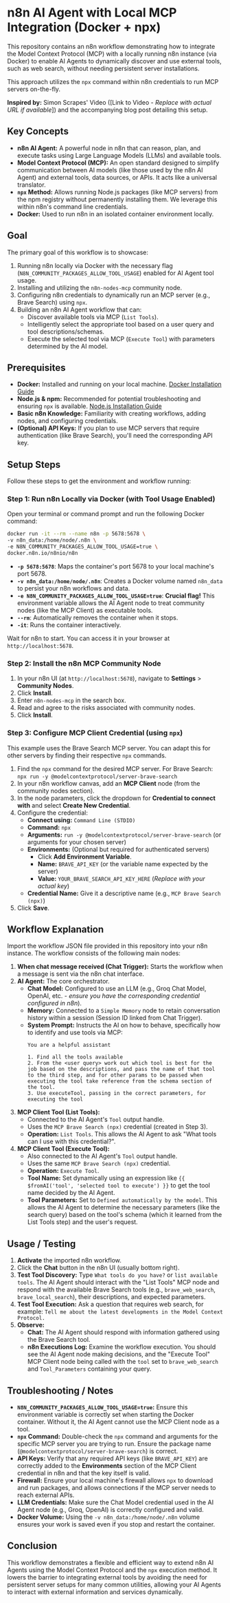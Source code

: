 # n8n AI Agent with Local MCP Integration (Docker + npx)

This repository contains an n8n workflow demonstrating how to integrate the Model Context Protocol (MCP) with a locally running n8n instance (via Docker) to enable AI Agents to dynamically discover and use external tools, such as web search, without needing persistent server installations.

This approach utilizes the `npx` command within n8n credentials to run MCP servers on-the-fly.

**Inspired by:** Simon Scrapes' Video ([Link to Video - *Replace with actual URL if available*]) and the accompanying blog post detailing this setup.

## Key Concepts

* **n8n AI Agent:** A powerful node in n8n that can reason, plan, and execute tasks using Large Language Models (LLMs) and available tools.
* **Model Context Protocol (MCP):** An open standard designed to simplify communication between AI models (like those used by the n8n AI Agent) and external tools, data sources, or APIs. It acts like a universal translator.
* **`npx` Method:** Allows running Node.js packages (like MCP servers) from the npm registry without permanently installing them. We leverage this within n8n's command line credentials.
* **Docker:** Used to run n8n in an isolated container environment locally.

## Goal

The primary goal of this workflow is to showcase:

1. Running n8n locally via Docker with the necessary flag (`N8N_COMMUNITY_PACKAGES_ALLOW_TOOL_USAGE`) enabled for AI Agent tool usage.
2. Installing and utilizing the `n8n-nodes-mcp` community node.
3. Configuring n8n credentials to dynamically run an MCP server (e.g., Brave Search) using `npx`.
4. Building an n8n AI Agent workflow that can:
   * Discover available tools via MCP (`List Tools`).
   * Intelligently select the appropriate tool based on a user query and tool descriptions/schemas.
   * Execute the selected tool via MCP (`Execute Tool`) with parameters determined by the AI model.

## Prerequisites

* **Docker:** Installed and running on your local machine. [Docker Installation Guide](https://docs.docker.com/get-docker/)
* **Node.js & npm:** Recommended for potential troubleshooting and ensuring `npx` is available. [Node.js Installation Guide](https://nodejs.org/)
* **Basic n8n Knowledge:** Familiarity with creating workflows, adding nodes, and configuring credentials.
* **(Optional) API Keys:** If you plan to use MCP servers that require authentication (like Brave Search), you'll need the corresponding API key.

## Setup Steps

Follow these steps to get the environment and workflow running:

### Step 1: Run n8n Locally via Docker (with Tool Usage Enabled)

Open your terminal or command prompt and run the following Docker command:

```bash
docker run -it --rm --name n8n -p 5678:5678 \
-v n8n_data:/home/node/.n8n \
-e N8N_COMMUNITY_PACKAGES_ALLOW_TOOL_USAGE=true \
docker.n8n.io/n8nio/n8n
```

* **`-p 5678:5678`**: Maps the container's port 5678 to your local machine's port 5678.
* **`-v n8n_data:/home/node/.n8n`**: Creates a Docker volume named `n8n_data` to persist your n8n workflows and data.
* **`-e N8N_COMMUNITY_PACKAGES_ALLOW_TOOL_USAGE=true`**: **Crucial flag!** This environment variable allows the AI Agent node to treat community nodes (like the MCP Client) as executable tools.
* **`--rm`**: Automatically removes the container when it stops.
* **`-it`**: Runs the container interactively.

Wait for n8n to start. You can access it in your browser at `http://localhost:5678`.

### Step 2: Install the n8n MCP Community Node

1. In your n8n UI (at `http://localhost:5678`), navigate to **Settings** > **Community Nodes**.
2. Click **Install**.
3. Enter `n8n-nodes-mcp` in the search box.
4. Read and agree to the risks associated with community nodes.
5. Click **Install**.

### Step 3: Configure MCP Client Credential (using `npx`)

This example uses the Brave Search MCP server. You can adapt this for other servers by finding their respective `npx` commands.

1. Find the `npx` command for the desired MCP server. For Brave Search: `npx run -y @modelcontextprotocol/server-brave-search`
2. In your n8n workflow canvas, add an **MCP Client** node (from the community nodes section).
3. In the node parameters, click the dropdown for **Credential to connect with** and select **Create New Credential**.
4. Configure the credential:
   * **Connect using:** `Command Line (STDIO)`
   * **Command:** `npx`
   * **Arguments:** `run -y @modelcontextprotocol/server-brave-search` (or arguments for your chosen server)
   * **Environments:** (Optional but required for authenticated servers)
     * Click **Add Environment Variable**.
     * **Name:** `BRAVE_API_KEY` (or the variable name expected by the server)
     * **Value:** `YOUR_BRAVE_SEARCH_API_KEY_HERE` (*Replace with your actual key*)
   * **Credential Name:** Give it a descriptive name (e.g., `MCP Brave Search (npx)`)
5. Click **Save**.

## Workflow Explanation

Import the workflow JSON file provided in this repository into your n8n instance. The workflow consists of the following main nodes:

1. **When chat message received (Chat Trigger):** Starts the workflow when a message is sent via the n8n chat interface.
2. **AI Agent:** The core orchestrator.
   * **Chat Model:** Configured to use an LLM (e.g., Groq Chat Model, OpenAI, etc. - *ensure you have the corresponding credential configured in n8n*).
   * **Memory:** Connected to a `Simple Memory` node to retain conversation history within a session (Session ID linked from Chat Trigger).
   * **System Prompt:** Instructs the AI on how to behave, specifically how to identify and use tools via MCP:
     ```
     You are a helpful assistant

     1. Find all the tools available
     2. From the <user query> work out which tool is best for the job based on the descriptions, and pass the name of that tool to the third step, and for other params to be passed when executing the tool take reference from the schema section of the tool.
     3. Use executeTool, passing in the correct parameters, for executing the tool
     ```
3. **MCP Client Tool (List Tools):**
   * Connected to the AI Agent's `Tool` output handle.
   * Uses the `MCP Brave Search (npx)` credential (created in Step 3).
   * **Operation:** `List Tools`. This allows the AI Agent to ask "What tools can I use with this credential?".
4. **MCP Client Tool (Execute Tool):**
   * Also connected to the AI Agent's `Tool` output handle.
   * Uses the same `MCP Brave Search (npx)` credential.
   * **Operation:** `Execute Tool`.
   * **Tool Name:** Set dynamically using an expression like `{{ $fromAI('tool', 'selected tool to execute') }}` to get the tool name decided by the AI Agent.
   * **Tool Parameters:** Set to `Defined automatically by the model`. This allows the AI Agent to determine the necessary parameters (like the search query) based on the tool's schema (which it learned from the List Tools step) and the user's request.

## Usage / Testing

1. **Activate** the imported n8n workflow.
2. Click the **Chat** button in the n8n UI (usually bottom right).
3. **Test Tool Discovery:** Type `What tools do you have?` or `list available tools`. The AI Agent should interact with the "List Tools" MCP node and respond with the available Brave Search tools (e.g., `brave_web_search`, `brave_local_search`), their descriptions, and expected parameters.
4. **Test Tool Execution:** Ask a question that requires web search, for example: `Tell me about the latest developments in the Model Context Protocol.`
5. **Observe:**
   * **Chat:** The AI Agent should respond with information gathered using the Brave Search tool.
   * **n8n Executions Log:** Examine the workflow execution. You should see the AI Agent node making decisions, and the "Execute Tool" MCP Client node being called with the `tool` set to `brave_web_search` and `Tool_Parameters` containing your query.

## Troubleshooting / Notes

* **`N8N_COMMUNITY_PACKAGES_ALLOW_TOOL_USAGE=true`:** Ensure this environment variable is correctly set when starting the Docker container. Without it, the AI Agent cannot use the MCP Client node as a tool.
* **`npx` Command:** Double-check the `npx` command and arguments for the specific MCP server you are trying to run. Ensure the package name (`@modelcontextprotocol/server-brave-search`) is correct.
* **API Keys:** Verify that any required API keys (like `BRAVE_API_KEY`) are correctly added to the **Environments** section of the MCP Client credential in n8n and that the key itself is valid.
* **Firewall:** Ensure your local machine's firewall allows `npx` to download and run packages, and allows connections if the MCP server needs to reach external APIs.
* **LLM Credentials:** Make sure the Chat Model credential used in the AI Agent node (e.g., Groq, OpenAI) is correctly configured and valid.
* **Docker Volume:** Using the `-v n8n_data:/home/node/.n8n` volume ensures your work is saved even if you stop and restart the container.

## Conclusion

This workflow demonstrates a flexible and efficient way to extend n8n AI Agents using the Model Context Protocol and the `npx` execution method. It lowers the barrier to integrating external tools by avoiding the need for persistent server setups for many common utilities, allowing your AI Agents to interact with external information and services dynamically.
